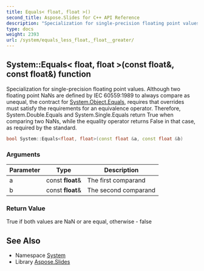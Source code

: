 ```yaml
---
title: Equals< float, float >()
second_title: Aspose.Slides for C++ API Reference
description: "Specialization for single-precision floating point values. Although two floating point NaNs are defined by IEC 60559:1989 to always compare as unequal, the contract for System.Object.Equals, requires that overrides must satisfy the requirements for an equivalence operator. Therefore, System.Double.Equals and System.Single.Equals return True when comparing two NaNs, while the equality operator returns False in that case, as required by the standard."
type: docs
weight: 2393
url: /system/equals_less_float,_float__greater/
---
```

## System::Equals< float, float >(const float\&, const float\&) function


Specialization for single-precision floating point values. Although two floating point NaNs are defined by IEC 60559:1989 to always compare as unequal, the contract for [System.Object.Equals](../object/equals/), requires that overrides must satisfy the requirements for an equivalence operator. Therefore, System.Double.Equals and System.Single.Equals return True when comparing two NaNs, while the equality operator returns False in that case, as required by the standard.

```cpp
bool System::Equals<float, float>(const float &a, const float &b)
```


### Arguments

| Parameter | Type | Description |
| --- | --- | --- |
| a | const **float**\& | The first comparand |
| b | const **float**\& | The second comparand |

### Return Value

True if both values are NaN or are equal, otherwise - false

## See Also

* Namespace [System](../)
* Library [Aspose.Slides](../../)